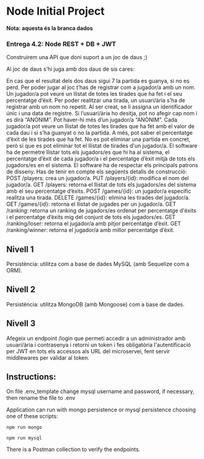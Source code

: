 
# Node Initial Project

**Nota: aquesta és la branca dados**

### Entrega 4.2: Node REST + DB + JWT

Construirem una API que doni suport a un joc de daus ;)

Al joc de daus s’hi juga amb dos daus de sis cares:

En cas que el resultat dels dos daus sigui 7 la partida es guanya, si no es perd.
Per poder jugar al joc t’has de registrar com a jugador/a amb un nom. Un jugador/a pot veure un llistat de totes les tirades que ha fet i el seu percentatge d’èxit.
Per poder realitzar una tirada, un usuari/ària s’ha de registrar amb un nom no repetit. Al ser creat, se li assigna un identificador únic i una data de registre.
Si l’usuari/ària ho desitja, pot no afegir cap nom i es dirà “ANÒNIM”. Pot haver-hi més d’un jugador/a “ANÒNIM”.
Cada jugador/a pot veure un llistat de totes les tirades que ha fet amb el valor de cada dau i si s’ha guanyat o no la partida. A més, pot saber el percentatge d’èxit de les tirades que ha fet.
No es pot eliminar una partida en concret, però sí que es pot eliminar tot el llistat de tirades d'un jugador/a. El software ha de permetre llistar tots els jugadors/es que hi ha al sistema, el percentatge d’èxit de cada jugador/a i el percentatge d’èxit mitjà de tots els jugadors/es en el sistema.
El software ha de respectar els principals patrons de disseny.
Has de tenir en compte els següents detalls de construcció:
POST /players: crea un jugador/a.
PUT /players/{id}: modifica el nom del jugador/a.
GET /players: retorna el llistat de tots els jugadors/es del sistema amb el seu percentatge d’èxits.
POST /games/{id}: un jugador/a específic realitza una tirada.
DELETE /games/{id}: elimina les tirades del jugador/a.
GET /games/{id}: retorna el llistat de jugades per un jugador/a.
GET /ranking: retorna un ranking de jugadors/es ordenat per percentatge d'èxits i el percentatge d’èxits mig del conjunt de tots els jugadors/es.
GET /ranking/loser: retorna el jugador/a amb pitjor percentatge d’èxit.
GET /ranking/winner: retorna el jugador/a amb millor percentatge d’èxit.

## Nivell 1
Persistència: utilitza com a base de dades MySQL (amb Sequelize com a ORM).

## Nivell 2
Persistència: utilitza MongoDB (amb Mongoose) com a base de dades.

## Nivell 3
Afegeix un endpoint /login que permeti accedir a un administrador amb usuari/ària i contrasenya i retorni un token i fes obligatòria l'autentificació per JWT en tots els accessos als URL del microservei, fent servir middlewares per validar al token.

## Instructions:
On file .env_template change mysql username and password, if necessary, then rename the file to .env

Application can run with mongo persistence or mysql persistence choosing one of these scripts:
```
npm run mongo
```
```
npm run mysql
```
There is a Postman collection to verify the endpoints.